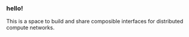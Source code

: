 ### 			hello!

This is a space to build and share composible interfaces for distributed compute networks. 
